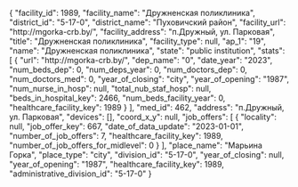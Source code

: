 {
    "facility_id": 1989,
    "facility_name": "Дружненская поликлиника",
    "district_id": "5-17-0",
    "district_name": "Пуховичский район",
    "facility_url": "http:\/\/mgorka-crb.by\/",
    "facility_address": "п.Дружный, ул. Парковая",
    "title": "Дружненская поликлиника",
    "facility_type": null,
    "ap_1": "19",
    "name": "Дружненская поликлиника",
    "state": "public institution",
    "stats": [
        {
            "url": "http:\/\/mgorka-crb.by\/",
            "dep_name": "0",
            "date_year": "2023",
            "num_beds_dep": 0,
            "num_deps_year": 0,
            "num_doctors_dep": 0,
            "num_doctors_med": 0,
            "year_of_closing": "city",
            "year_of_opening": "1987",
            "num_nurse_in_hosp": null,
            "total_nub_staf_hosp": null,
            "beds_in_hospital_key": 2466,
            "num_beds_facility_year": 0,
            "healthcare_facility_key": 1989
        }
    ],
    "med_id": 462,
    "address": "п.Дружный, ул. Парковая",
    "devices": [],
    "coord_x_y": null,
    "job_offers": [
        {
            "locality": null,
            "job_offer_key": 667,
            "date_of_data_update": "2023-01-01",
            "number_of_job_offers": 7,
            "healthcare_facility_key": 1989,
            "number_of_job_offers_for_midlevel": 0
        }
    ],
    "place_name": "Марьина Горка",
    "place_type": "city",
    "division_id": "5-17-0",
    "year_of_closing": null,
    "year_of_opening": "1987",
    "healthcare_facility_key": 1989,
    "administrative_division_id": "5-17-0"
}